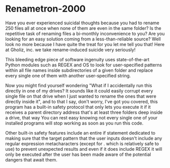 # Renametron-2000
Have you ever experienced suicidal thoughts because you had to rename 250 files all at once when none of them are even in the same folder? Is the repetitive task of renaming files a bi-monthly inconvenience to you? Are you looking for an easy solution coming from a less-than-reliable source?
Well look no more because I have quite the treat for you let me tell you that! 
Here at Gholiz, inc. we take rename-induced suicide very seriously!

This bleeding edge piece of software ingenuity uses state-of-the-art Python modules such as REGEX and OS to look for user-specified patterns within all file names inside subdirectories of a given folder and replace every single one of them with another user-specified string.

Now you might find yourself wondering "What if I accidentally run this directly in one of my drives? It sounds like it could easily corrupt every single file on that drive when I just wanted to rename the ones that were directly inside it", and to that I say, don't worry, I've got you covered, this program has a built-in safety protocol that only lets you execute it if it receives a parent directory address that's at least three folders deep inside a drive, that way You can rest easy knowing not every single one of your installed programs will stop working as soon as you run this code.

Other built-in safety features include an entire if statement dedicated to making sure that the target pattern that the user inputs doesn't include any regular expression metacharacters (except for . which is relatively safe to use) to prevent unexpected results and even if it does include REGEX it will only be executed after the user has been made aware of the potential dangers that await them.
